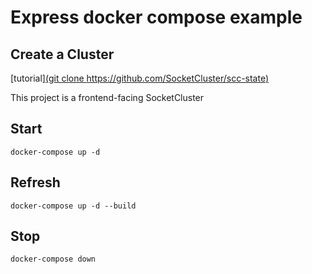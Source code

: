 # Express docker compose example

## Create a Cluster

[tutorial][(git clone https://github.com/SocketCluster/scc-state)](https://github.com/SocketCluster/socketcluster/blob/master/scc-guide.md)

This project is a frontend-facing SocketCluster

## Start

```
docker-compose up -d
```

## Refresh

```
docker-compose up -d --build
```

## Stop

```
docker-compose down
```
